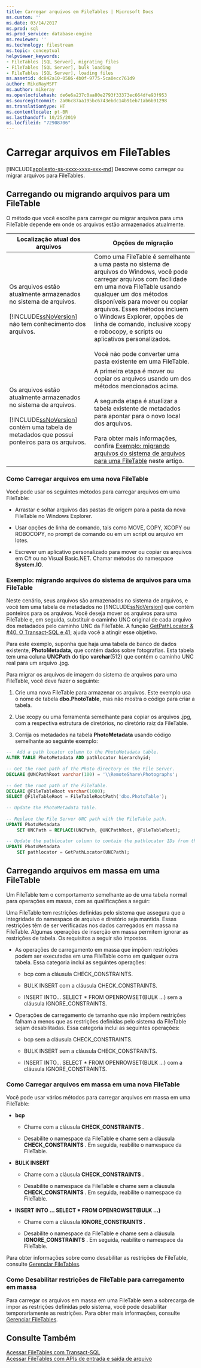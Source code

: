 ```yaml
---
title: Carregar arquivos em FileTables | Microsoft Docs
ms.custom: ''
ms.date: 03/14/2017
ms.prod: sql
ms.prod_service: database-engine
ms.reviewer: ''
ms.technology: filestream
ms.topic: conceptual
helpviewer_keywords:
- FileTables [SQL Server], migrating files
- FileTables [SQL Server], bulk loading
- FileTables [SQL Server], loading files
ms.assetid: dc842a10-0586-4b0f-9775-5ca0ecc761d9
author: MikeRayMSFT
ms.author: mikeray
ms.openlocfilehash: de6e6a237c0aa80e2793f33373ec664dfe93f953
ms.sourcegitcommit: 2a06c87aa195bc6743ebdc14b91eb71ab6b91298
ms.translationtype: HT
ms.contentlocale: pt-BR
ms.lasthandoff: 10/25/2019
ms.locfileid: "72908706"
---
```

# <a name="load-files-into-filetables"></a>Carregar arquivos em FileTables
[!INCLUDE[appliesto-ss-xxxx-xxxx-xxx-md](../../includes/appliesto-ss-xxxx-xxxx-xxx-md.md)]
  Descreve como carregar ou migrar arquivos para FileTables.  
  
##  <a name="BasicsLoadNew"></a> Carregando ou migrando arquivos para um FileTable  
 O método que você escolhe para carregar ou migrar arquivos para uma FileTable depende em onde os arquivos estão armazenados atualmente.  
  
|Localização atual dos arquivos|Opções de migração|  
|-------------------------------|---------------------------|  
|Os arquivos estão atualmente armazenados no sistema de arquivos.<br /><br /> [!INCLUDE[ssNoVersion](../../includes/ssnoversion-md.md)] não tem conhecimento dos arquivos.|Como uma FileTable é semelhante a uma pasta no sistema de arquivos do Windows, você pode carregar arquivos com facilidade em uma nova FileTable usando qualquer um dos métodos disponíveis para mover ou copiar arquivos. Esses métodos incluem o Windows Explorer, opções de linha de comando, inclusive xcopy e robocopy, e scripts ou aplicativos personalizados.<br /><br /> Você não pode converter uma pasta existente em uma FileTable.|  
|Os arquivos estão atualmente armazenados no sistema de arquivos.<br /><br /> [!INCLUDE[ssNoVersion](../../includes/ssnoversion-md.md)] contém uma tabela de metadados que possui ponteiros para os arquivos.|A primeira etapa é mover ou copiar os arquivos usando um dos métodos mencionados acima.<br /><br /> A segunda etapa é atualizar a tabela existente de metadados para apontar para o novo local dos arquivos.<br /><br /> Para obter mais informações, confira [Exemplo: migrando arquivos do sistema de arquivos para uma FileTable](#HowToMigrateFiles) neste artigo.|  
  
###  <a name="HowToLoadNew"></a> Como Carregar arquivos em uma nova FileTable  
Você pode usar os seguintes métodos para carregar arquivos em uma FileTable:  
  
-   Arrastar e soltar arquivos das pastas de origem para a pasta da nova FileTable no Windows Explorer.  
  
-   Usar opções de linha de comando, tais como MOVE, COPY, XCOPY ou ROBOCOPY, no prompt de comando ou em um script ou arquivo em lotes.  
  
-   Escrever um aplicativo personalizado para mover ou copiar os arquivos em C# ou no Visual Basic.NET. Chamar métodos do namespace **System.IO**.  
  
###  <a name="HowToMigrateFiles"></a> Exemplo: migrando arquivos do sistema de arquivos para uma FileTable  
 Neste cenário, seus arquivos são armazenados no sistema de arquivos, e você tem uma tabela de metadados no [!INCLUDE[ssNoVersion](../../includes/ssnoversion-md.md)] que contém ponteiros para os arquivos. Você deseja mover os arquivos para uma FileTable e, em seguida, substituir o caminho UNC original de cada arquivo dos metadados pelo caminho UNC da FileTable. A função [GetPathLocator & #40. O Transact-SQL e 41;](../../relational-databases/system-functions/getpathlocator-transact-sql.md) ajuda você a atingir esse objetivo.  
  
 Para este exemplo, suponha que haja uma tabela de banco de dados existente, **PhotoMetadata**, que contém dados sobre fotografias. Esta tabela tem uma coluna **UNCPath** do tipo **varchar**(512) que contém o caminho UNC real para um arquivo .jpg.  
  
 Para migrar os arquivos de imagem do sistema de arquivos para uma FileTable, você deve fazer o seguinte:  
  
1.  Crie uma nova FileTable para armazenar os arquivos. Este exemplo usa o nome de tabela **dbo.PhotoTable**, mas não mostra o código para criar a tabela.  
  
2.  Use xcopy ou uma ferramenta semelhante para copiar os arquivos .jpg, com a respectiva estrutura de diretórios, no diretório raiz da FileTable.  
  
3.  Corrija os metadados na tabela **PhotoMetadata** usando código semelhante ao seguinte exemplo:  

```sql  
--  Add a path locator column to the PhotoMetadata table.  
ALTER TABLE PhotoMetadata ADD pathlocator hierarchyid;  
  
-- Get the root path of the Photo directory on the File Server.  
DECLARE @UNCPathRoot varchar(100) = '\\RemoteShare\Photographs';  
  
-- Get the root path of the FileTable.  
DECLARE @FileTableRoot varchar(1000);  
SELECT @FileTableRoot = FileTableRootPath('dbo.PhotoTable');  
  
-- Update the PhotoMetadata table.  
  
-- Replace the File Server UNC path with the FileTable path.  
UPDATE PhotoMetadata  
    SET UNCPath = REPLACE(UNCPath, @UNCPathRoot, @FileTableRoot);  
  
-- Update the pathlocator column to contain the pathlocator IDs from the FileTable.  
UPDATE PhotoMetadata  
    SET pathlocator = GetPathLocator(UNCPath);  
```  
  
##  <a name="BasicsBulkLoad"></a> Carregando arquivos em massa em uma FileTable  
 Um FileTable tem o comportamento semelhante ao de uma tabela normal para operações em massa, com as qualificações a seguir:  
  
 Uma FileTable tem restrições definidas pelo sistema que assegura que a integridade do namespace de arquivo e diretório seja mantida. Essas restrições têm de ser verificadas nos dados carregados em massa na FileTable. Algumas operações de inserção em massa permitem ignorar as restrições de tabela. Os requisitos a seguir são impostos.  
  
-   As operações de carregamento em massa que impõem restrições podem ser executadas em uma FileTable como em qualquer outra tabela. Essa categoria inclui as seguintes operações:  
  
    -   bcp com a cláusula CHECK_CONSTRAINTS.  
  
    -   BULK INSERT com a cláusula CHECK_CONSTRAINTS.  
  
    -   INSERT INTO... SELECT * FROM OPENROWSET(BULK ...) sem a cláusula IGNORE_CONSTRAINTS.  
  
-   Operações de carregamento de tamanho que não impõem restrições falham a menos que as restrições definidas pelo sistema da FileTable sejam desabilitadas. Essa categoria inclui as seguintes operações:  
  
    -   bcp sem a cláusula CHECK_CONSTRAINTS.  
  
    -   BULK INSERT sem a cláusula CHECK_CONSTRAINTS.  
  
    -   INSERT INTO... SELECT * FROM OPENROWSET(BULK ...) com a cláusula IGNORE_CONSTRAINTS.  
  
###  <a name="HowToBulkLoad"></a> Como Carregar arquivos em massa em uma nova FileTable  
 Você pode usar vários métodos para carregar arquivos em massa em uma FileTable:  
  
-   **bcp**  
  
    -   Chame com a cláusula **CHECK_CONSTRAINTS** .  
  
    -   Desabilite o namespace da FileTable e chame sem a cláusula **CHECK_CONSTRAINTS** . Em seguida, reabilite o namespace da FileTable.  
  
-   **BULK INSERT**  
  
    -   Chame com a cláusula **CHECK_CONSTRAINTS** .  
  
    -   Desabilite o namespace da FileTable e chame sem a cláusula **CHECK_CONSTRAINTS** . Em seguida, reabilite o namespace da FileTable.  
  
-   **INSERT INTO ... SELECT \* FROM OPENROWSET(BULK ...)**  
  
    -   Chame com a cláusula **IGNORE_CONSTRAINTS** .  
  
    -   Desabilite o namespace da FileTable e chame sem a cláusula **IGNORE_CONSTRAINTS** . Em seguida, reabilite o namespace da FileTable.  
  
 Para obter informações sobre como desabilitar as restrições de FileTable, consulte [Gerenciar FileTables](../../relational-databases/blob/manage-filetables.md).  
  
###  <a name="disabling"></a> Como Desabilitar restrições de FileTable para carregamento em massa  
 Para carregar os arquivos em massa em uma FileTable sem a sobrecarga de impor as restrições definidas pelo sistema, você pode desabilitar temporariamente as restrições. Para obter mais informações, consulte [Gerenciar FileTables](../../relational-databases/blob/manage-filetables.md).  
  
## <a name="see-also"></a>Consulte Também  
 [Acessar FileTables com Transact-SQL](../../relational-databases/blob/access-filetables-with-transact-sql.md)   
 [Acessar FileTables com APIs de entrada e saída de arquivo](../../relational-databases/blob/access-filetables-with-file-input-output-apis.md)  
  
  
